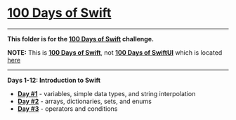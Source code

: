 # [100 Days of Swift](https://www.hackingwithswift.com/100)

---

**This folder is for the [100 Days of Swift](https://www.hackingwithswift.com/100) challenge.**

**NOTE:** This is **[100 Days of Swift](https://www.hackingwithswift.com/100)**, not **[100 Days of SwiftUI](https://www.hackingwithswift.com/100/swiftui)** which is located [here](/100DaysOfSwiftUI/)

---

**Days 1-12: Introduction to Swift**

- **[Day #1](/100DaysOfSwift/Day1/)** - variables, simple data types, and string interpolation
- **[Day #2](/100DaysOfSwift/Day2/)** - arrays, dictionaries, sets, and enums
- **[Day #3](/100DaysOfSwift/Day3/)** - operators and conditions